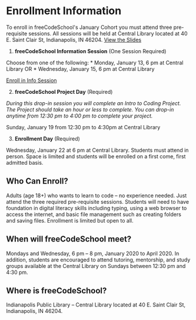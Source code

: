 # Enrollment Information
To enroll in freeCodeSchool's January Cohort you must attend three pre-requisite sessions.
All sessions will be held at Central Library located at 40 E. Saint Clair St, Indianapolis, IN 46204. <a href="https://drive.google.com/file/d/1YYhreqH6J09M5HENnJbMMlMDyjlgUPlM/view?usp=sharing" >View the Slides</a>
1. **freeCodeSchool Information Session** (One Session Required)
  
  Choose from one of the following:
    * Monday, January 13, 6 pm at Central Library  OR
    * Wednesday, January 15, 6 pm at Central Library
    
  <div class="text-center p-3"><a href="https://docs.google.com/forms/d/e/1FAIpQLSezDCnpjuKZCSRRK7tUozjwYQR0txPnoKEmSVEYsufz5Jux5Q/viewform?usp=sf_link" class="btn btn-lg btn-primary" target="_blank">Enroll in Info Session</a></div>

2. **freeCodeSchool Project Day** (Required)
    
  *During this drop-in session you will complete an Intro to Coding Project. The Project should take an hour or less to complete. You can drop-in anytime from 12:30 pm to 4:00 pm to complete your project.*

  Sunday, January 19 from 12:30 pm to 4:30pm  at Central Library

  
3. **Enrollment Day** (Required)
  
  Wednesday, January 22 at 6 pm at Central Library. Students must attend in person. Space is limited and students will be enrolled on a first come, first admitted basis.

## Who Can Enroll?
Adults (age 18+) who wants to learn to code – no experience needed. Just attend the three required pre-requisite sessions. Students will need to have foundation in digital literacy skills including typing, using a web browser to access the internet, and basic file management such as creating folders and saving files. Enrollment is limited but open to all.
## When will freeCodeSchool meet?
Mondays and Wednesday, 6 pm – 8 pm, January 2020 to April 2020. In addition, students are encouraged to attend tutoring, mentorship, and study groups available at the Central Library on Sundays between 12:30 pm and 4:30 pm.
## Where is freeCodeSchool?
Indianapolis Public Library – Central Library located at 40 E. Saint Clair St, Indianapolis, IN 46204. 

